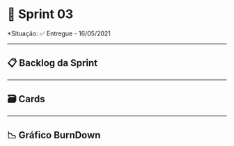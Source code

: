 # 🧩 Sprint 03

*Situação: ✅ Entregue - 16/05/2021 <br>

---

## 📋 Backlog da Sprint



---

## 🗃️ Cards



---

## 📉 Gráfico BurnDown


